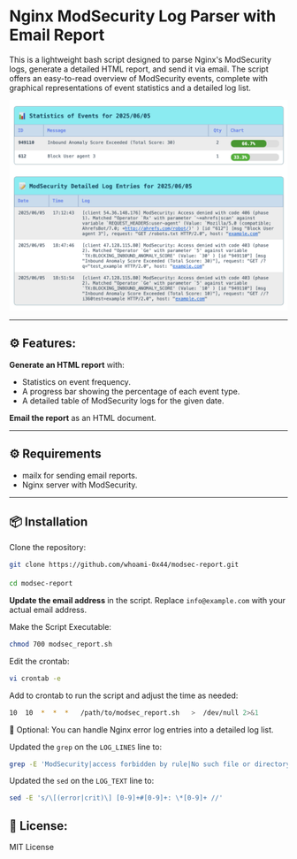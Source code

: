 # Nginx ModSecurity Log Parser with Email Report
This is a lightweight bash script designed to parse Nginx's ModSecurity logs, generate a detailed HTML report, and send it via email. The script offers an easy-to-read overview of ModSecurity events, complete with graphical representations of event statistics and a detailed log list.

![Add script](<screen.png>)

---

## :gear: Features:

**Generate an HTML report** with:
- Statistics on event frequency.
- A progress bar showing the percentage of each event type.
- A detailed table of ModSecurity logs for the given date.

**Email the report** as an HTML document.

---

## :gear: Requirements 
- mailx for sending email reports.
- Nginx server with ModSecurity.

---

## :package: Installation

Clone the repository:
```bash 
git clone https://github.com/whoami-0x44/modsec-report.git

cd modsec-report
```

**Update the email address** in the script. 
Replace `info@example.com` with your actual email address.

Make the Script Executable:
```bash 
chmod 700 modsec_report.sh
```

Edit the crontab:
```bash 
vi crontab -e
```

Add to crontab to run the script and adjust the time as needed:
```bash 
10  10  *  *  *   /path/to/modsec_report.sh   >  /dev/null 2>&1
```

:wrench: Optional: You can handle Nginx error log entries into a detailed log list.

Updated the `grep` on the `LOG_LINES` line to:  
```bash 
grep -E 'ModSecurity|access forbidden by rule|No such file or directory|SSL_do_handshake' | \`
```
Updated the `sed` on the `LOG_TEXT` line to:
```bash 
sed -E 's/\[(error|crit)\] [0-9]+#[0-9]+: \*[0-9]+ //'
```

## :page_facing_up: License:
MIT License
